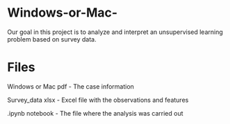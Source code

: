 # Windows-or-Mac-
Our goal in this project is to analyze and interpret an unsupervised
learning problem based on survey data. 

# Files 
Windows or Mac pdf - The case information 

Survey_data xlsx - Excel file with the observations and features 

.ipynb notebook - The file where the analysis was carried out 
